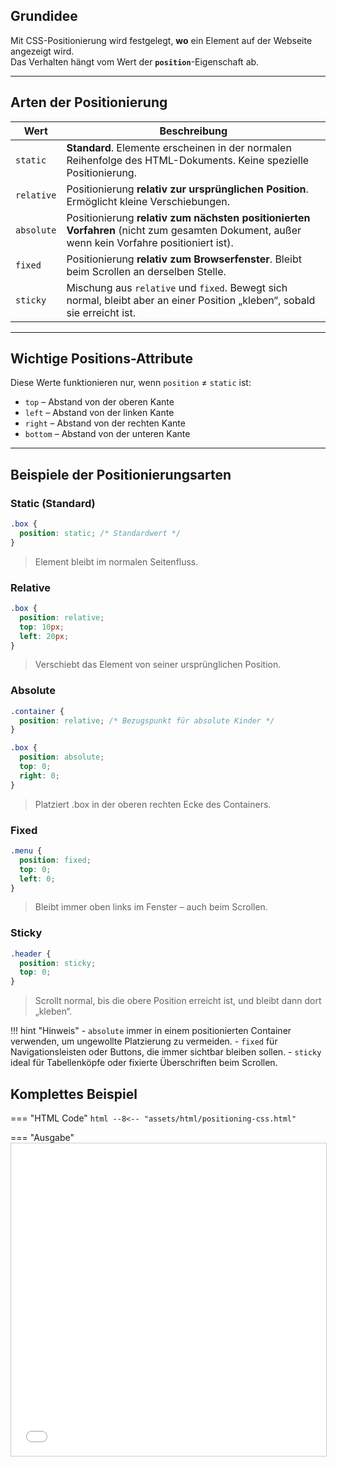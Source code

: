 
## Grundidee
Mit CSS-Positionierung wird festgelegt, **wo** ein Element auf der Webseite angezeigt wird.  
Das Verhalten hängt vom Wert der **`position`**-Eigenschaft ab.

---

## Arten der Positionierung

| Wert         | Beschreibung |
|--------------|--------------|
| `static`     | **Standard**. Elemente erscheinen in der normalen Reihenfolge des HTML-Dokuments. Keine spezielle Positionierung. |
| `relative`   | Positionierung **relativ zur ursprünglichen Position**. Ermöglicht kleine Verschiebungen. |
| `absolute`   | Positionierung **relativ zum nächsten positionierten Vorfahren** (nicht zum gesamten Dokument, außer wenn kein Vorfahre positioniert ist). |
| `fixed`      | Positionierung **relativ zum Browserfenster**. Bleibt beim Scrollen an derselben Stelle. |
| `sticky`     | Mischung aus `relative` und `fixed`. Bewegt sich normal, bleibt aber an einer Position „kleben“, sobald sie erreicht ist. |

---

## Wichtige Positions-Attribute
Diese Werte funktionieren nur, wenn `position` ≠ `static` ist:

- `top` – Abstand von der oberen Kante
- `left` – Abstand von der linken Kante
- `right` – Abstand von der rechten Kante
- `bottom` – Abstand von der unteren Kante

---

## Beispiele der Positionierungsarten

### Static (Standard)
```css
.box {
  position: static; /* Standardwert */
}
```

> Element bleibt im normalen Seitenfluss.


### Relative 

```css
.box {
  position: relative;
  top: 10px;
  left: 20px;
}
```
> Verschiebt das Element von seiner ursprünglichen Position.

### Absolute

```css
.container {
  position: relative; /* Bezugspunkt für absolute Kinder */
}

.box {
  position: absolute;
  top: 0;
  right: 0;
}
```
> Platziert .box in der oberen rechten Ecke des Containers.

### Fixed

```css
.menu {
  position: fixed;
  top: 0;
  left: 0;
}
```
> Bleibt immer oben links im Fenster – auch beim Scrollen.

### Sticky

```css
.header {
  position: sticky;
  top: 0;
}
```
> Scrollt normal, bis die obere Position erreicht ist, und bleibt dann dort „kleben“.

!!! hint "Hinweis"
    - `absolute` immer in einem positionierten Container verwenden, um ungewollte Platzierung zu vermeiden.
    - `fixed` für Navigationsleisten oder Buttons, die immer sichtbar bleiben sollen.
    - `sticky` ideal für Tabellenköpfe oder fixierte Überschriften beim Scrollen.

## Komplettes Beispiel

=== "HTML Code"
    ```html
    --8<-- "assets/html/positioning-css.html"
    ```

=== "Ausgabe"
    <iframe src="/assets/html/positioning-css.html" width="100%" height="500" style="border:1px solid #ccc;"></iframe>

